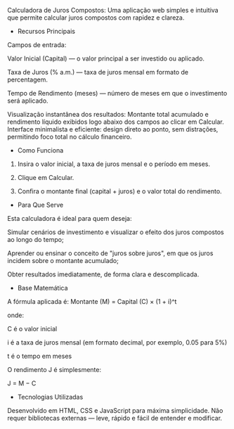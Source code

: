 Calculadora de Juros Compostos:
Uma aplicação web simples e intuitiva que permite calcular juros compostos com rapidez e clareza.

- Recursos Principais

Campos de entrada:

Valor Inicial (Capital) — o valor principal a ser investido ou aplicado.

Taxa de Juros (% a.m.) — taxa de juros mensal em formato de percentagem.

Tempo de Rendimento (meses) — número de meses em que o investimento será aplicado.

Visualização instantânea dos resultados:
Montante total acumulado e rendimento líquido exibidos logo abaixo dos campos ao clicar em Calcular.
Interface minimalista e eficiente: design direto ao ponto, sem distrações, permitindo foco total no cálculo financeiro.

- Como Funciona

1. Insira o valor inicial, a taxa de juros mensal e o período em meses.

2. Clique em Calcular.

3. Confira o montante final (capital + juros) e o valor total do rendimento.

- Para Que Serve

Esta calculadora é ideal para quem deseja:

Simular cenários de investimento e visualizar o efeito dos juros compostos ao longo do tempo;

Aprender ou ensinar o conceito de "juros sobre juros", em que os juros incidem sobre o montante acumulado;

Obter resultados imediatamente, de forma clara e descomplicada.

- Base Matemática

A fórmula aplicada é:
Montante (M) = Capital (C) × (1 + i)^t

onde:

C é o valor inicial

i é a taxa de juros mensal (em formato decimal, por exemplo, 0.05 para 5%)

t é o tempo em meses

O rendimento J é simplesmente:

J = M − C

- Tecnologias Utilizadas

Desenvolvido em HTML, CSS e JavaScript para máxima simplicidade.
Não requer bibliotecas externas — leve, rápido e fácil de entender e modificar.
